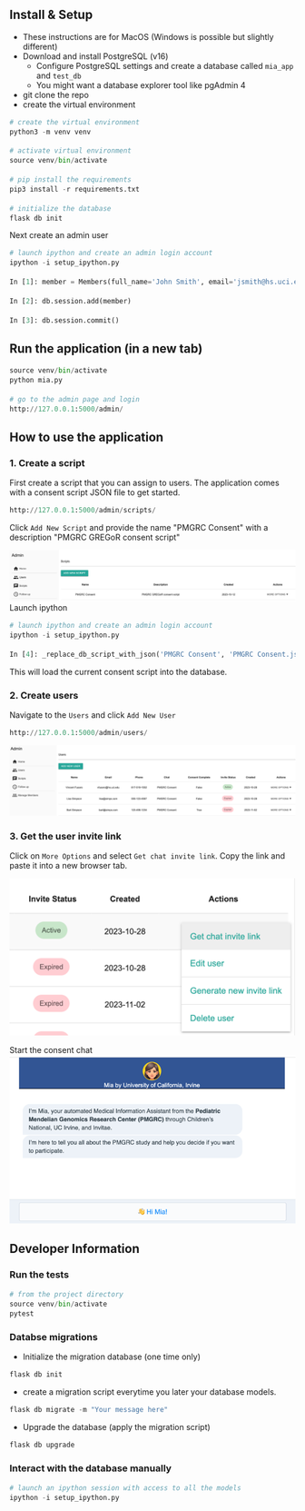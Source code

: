
## Install & Setup
* These instructions are for MacOS (Windows is possible but slightly different)
* Download and install PostgreSQL (v16)
  * Configure PostgreSQL settings and create a database called `mia_app` and `test_db` 
  * You might want a database explorer tool like pgAdmin 4
* git clone the repo
* create the virtual environment
```python
# create the virtual environment
python3 -m venv venv

# activate virtual environment
source venv/bin/activate

# pip install the requirements
pip3 install -r requirements.txt

# initialize the database
flask db init
```
Next create an admin user
```python
# launch ipython and create an admin login account
ipython -i setup_ipython.py

In [1]: member = Members(full_name='John Smith', email='jsmith@hs.uci.edu', password='#SomethingSuperSecure')

In [2]: db.session.add(member)

In [3]: db.session.commit()
```

## Run the application (in a new tab)
```python 
source venv/bin/activate
python mia.py

# go to the admin page and login
http://127.0.0.1:5000/admin/
```
## How to use the application
### 1. Create a script
First create a script that you can assign to users. The application comes with a consent script 
JSON file to get started.
```python
http://127.0.0.1:5000/admin/scripts/
```
Click `Add New Script` and provide the name "PMGRC Consent" with a description "PMGRC GREGoR consent script"

![img.png](app/static/images/readme/scripts_admin.png)
Launch ipython
```python
# launch ipython and create an admin login account
ipython -i setup_ipython.py

In [4]: _replace_db_script_with_json('PMGRC Consent', 'PMGRC Consent.json')
```
This will load the current consent script into the database.

### 2. Create users
Navigate to the `Users` and click `Add New User`
```python
http://127.0.0.1:5000/admin/users/
```
![img.png](app/static/images/readme/users_admin.png)

### 3. Get the user invite link
Click on `More Options` and select `Get chat invite link`. Copy the link and paste it into a new browser tab.

![img.png](app/static/images/readme/user_chat_link.png)

Start the consent chat
![img.png](app/static/images/readme/consent_chat.png)

## Developer Information
### Run the tests
```python
# from the project directory
source venv/bin/activate
pytest
```

### Databse migrations
* Initialize the migration database (one time only)
```python
flask db init
```
* create a migration script everytime you later your database 
models.
```python
flask db migrate -m "Your message here"
```
* Upgrade the database (apply the migration script)
```python
flask db upgrade
```

### Interact with the database manually
```python
# launch an ipython session with access to all the models
ipython -i setup_ipython.py
```